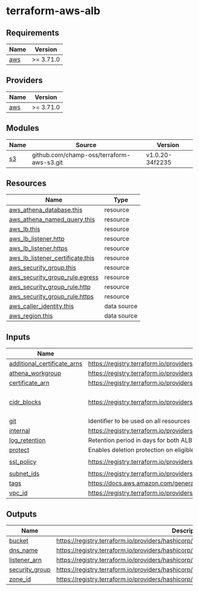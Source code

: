# terraform-aws-alb
<!-- BEGIN_TF_DOCS -->
## Requirements

| Name | Version |
|------|---------|
| <a name="requirement_aws"></a> [aws](#requirement\_aws) | >= 3.71.0 |

## Providers

| Name | Version |
|------|---------|
| <a name="provider_aws"></a> [aws](#provider\_aws) | >= 3.71.0 |

## Modules

| Name | Source | Version |
|------|--------|---------|
| <a name="module_s3"></a> [s3](#module\_s3) | github.com/champ-oss/terraform-aws-s3.git | v1.0.20-34f2235 |

## Resources

| Name | Type |
|------|------|
| [aws_athena_database.this](https://registry.terraform.io/providers/hashicorp/aws/latest/docs/resources/athena_database) | resource |
| [aws_athena_named_query.this](https://registry.terraform.io/providers/hashicorp/aws/latest/docs/resources/athena_named_query) | resource |
| [aws_lb.this](https://registry.terraform.io/providers/hashicorp/aws/latest/docs/resources/lb) | resource |
| [aws_lb_listener.http](https://registry.terraform.io/providers/hashicorp/aws/latest/docs/resources/lb_listener) | resource |
| [aws_lb_listener.https](https://registry.terraform.io/providers/hashicorp/aws/latest/docs/resources/lb_listener) | resource |
| [aws_lb_listener_certificate.this](https://registry.terraform.io/providers/hashicorp/aws/latest/docs/resources/lb_listener_certificate) | resource |
| [aws_security_group.this](https://registry.terraform.io/providers/hashicorp/aws/latest/docs/resources/security_group) | resource |
| [aws_security_group_rule.egress](https://registry.terraform.io/providers/hashicorp/aws/latest/docs/resources/security_group_rule) | resource |
| [aws_security_group_rule.http](https://registry.terraform.io/providers/hashicorp/aws/latest/docs/resources/security_group_rule) | resource |
| [aws_security_group_rule.https](https://registry.terraform.io/providers/hashicorp/aws/latest/docs/resources/security_group_rule) | resource |
| [aws_caller_identity.this](https://registry.terraform.io/providers/hashicorp/aws/latest/docs/data-sources/caller_identity) | data source |
| [aws_region.this](https://registry.terraform.io/providers/hashicorp/aws/latest/docs/data-sources/region) | data source |

## Inputs

| Name | Description | Type | Default | Required |
|------|-------------|------|---------|:--------:|
| <a name="input_additional_certificate_arns"></a> [additional\_certificate\_arns](#input\_additional\_certificate\_arns) | https://registry.terraform.io/providers/hashicorp/aws/latest/docs/resources/lb_listener_certificate#certificate_arn | `list(string)` | `[]` | no |
| <a name="input_athena_workgroup"></a> [athena\_workgroup](#input\_athena\_workgroup) | https://registry.terraform.io/providers/hashicorp/aws/latest/docs/resources/athena_named_query#workgroup | `string` | `"primary"` | no |
| <a name="input_certificate_arn"></a> [certificate\_arn](#input\_certificate\_arn) | https://registry.terraform.io/providers/hashicorp/aws/latest/docs/resources/lb_listener#certificate_arn | `string` | n/a | yes |
| <a name="input_cidr_blocks"></a> [cidr\_blocks](#input\_cidr\_blocks) | https://registry.terraform.io/providers/hashicorp/aws/latest/docs/resources/security_group_rule#cidr_blocks | `list(string)` | <pre>[<br>  "0.0.0.0/0"<br>]</pre> | no |
| <a name="input_git"></a> [git](#input\_git) | Identifier to be used on all resources | `string` | n/a | yes |
| <a name="input_internal"></a> [internal](#input\_internal) | https://registry.terraform.io/providers/hashicorp/aws/latest/docs/resources/lb#internal | `bool` | `true` | no |
| <a name="input_log_retention"></a> [log\_retention](#input\_log\_retention) | Retention period in days for both ALB and container logs | `number` | `90` | no |
| <a name="input_protect"></a> [protect](#input\_protect) | Enables deletion protection on eligible resources | `bool` | `true` | no |
| <a name="input_ssl_policy"></a> [ssl\_policy](#input\_ssl\_policy) | https://registry.terraform.io/providers/hashicorp/aws/latest/docs/resources/lb_listener#ssl_policy | `string` | `"ELBSecurityPolicy-TLS-1-2-2017-01"` | no |
| <a name="input_subnet_ids"></a> [subnet\_ids](#input\_subnet\_ids) | https://registry.terraform.io/providers/hashicorp/aws/latest/docs/resources/lb#subnets | `list(string)` | n/a | yes |
| <a name="input_tags"></a> [tags](#input\_tags) | https://docs.aws.amazon.com/general/latest/gr/aws_tagging.html | `map(string)` | `{}` | no |
| <a name="input_vpc_id"></a> [vpc\_id](#input\_vpc\_id) | https://registry.terraform.io/providers/hashicorp/aws/latest/docs/resources/security_group#vpc_id | `string` | n/a | yes |

## Outputs

| Name | Description |
|------|-------------|
| <a name="output_bucket"></a> [bucket](#output\_bucket) | https://registry.terraform.io/providers/hashicorp/aws/latest/docs/resources/s3_bucket#bucket |
| <a name="output_dns_name"></a> [dns\_name](#output\_dns\_name) | https://registry.terraform.io/providers/hashicorp/aws/latest/docs/resources/lb#dns_name |
| <a name="output_listener_arn"></a> [listener\_arn](#output\_listener\_arn) | https://registry.terraform.io/providers/hashicorp/aws/latest/docs/resources/lb_listener#arn |
| <a name="output_security_group"></a> [security\_group](#output\_security\_group) | https://registry.terraform.io/providers/hashicorp/aws/latest/docs/resources/security_group#id |
| <a name="output_zone_id"></a> [zone\_id](#output\_zone\_id) | https://registry.terraform.io/providers/hashicorp/aws/latest/docs/resources/lb#zone_id |
<!-- END_TF_DOCS -->